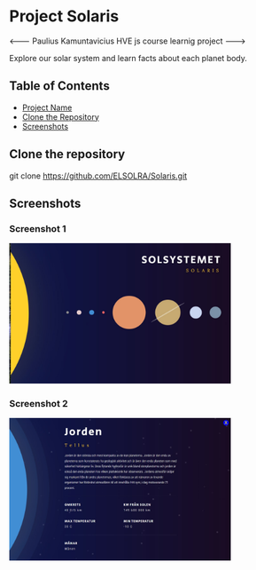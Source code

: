 # Project Solaris

<--- Paulius Kamuntavicius HVE js course learnig project --->

Explore our solar system and learn facts about each planet body.

## Table of Contents

- [Project Name](#project-solaris)
- [Clone the Repository](#clone-the-repository)
- [Screenshots](#screenshots)

## Clone the repository
git clone https://github.com/ELSOLRA/Solaris.git

## Screenshots

### Screenshot 1
<img src="assets/screenshots/screenshot-1-2023-12-07.jpg" alt="Mainpage" width="400"/>

### Screenshot 2
<img src="assets/screenshots/screenshot-2-2023-12-07.jpg" alt="Overlay" width="400">